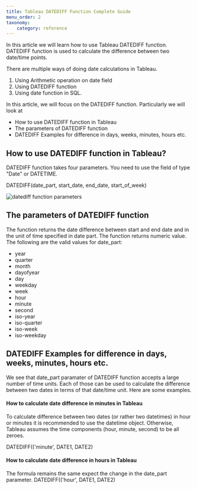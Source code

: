 ```yaml
---
title: Tableau DATEDIFF Function Complete Guide
menu_order: 2
taxonomy:
    category: reference
---
```


In this article we will learn how to use Tableau DATEDIFF function.  DATEDIFF function is used to calculate the difference between two date/time points. 

There are multiple ways of doing date calculations in Tableau.

1. Using Arithmetic operation on date field
2. Using DATEDIFF function 
3. Using date function in SQL.   

In this article, we will focus on the DATEDIFF function. Particularly we will look at

- How to use DATEDIFF function in Tableau
- The parameters of DATEDIFF function
- DATEDIFF Examples for difference in days, weeks, minutes, hours etc.

## How to use DATEDIFF function in Tableau?
DATEDIFF function takes four parameters.  You need to use the field of type "Date" or DATETIME.

DATEDIFF(date_part, start_date, end_date, start_of_week)

![datediff function parameters](https://s3.us-east-1.amazonaws.com/cdn.mycontent.top/localcdn/datediff-function-parameters.png)



## The parameters of DATEDIFF function
The function returns the date difference between start and end date and in the unit of time specified in date part. The function returns numeric value.
The following are the valid values for date_part:
- year
- quarter
- month
- dayofyear
- day
- weekday
- week
- hour
- minute
- second
- iso-year
- iso-quarter
- iso-week
- iso-weekday

## DATEDIFF Examples for difference in days, weeks, minutes, hours etc.
We see that date\_part paramater of DATEDIFF function accepts a large number of time units. Each of those can be used to calculate the difference between two dates in terms of that date/time unit. Here are some examples.

#### How to calculate date difference in minutes in Tableau
To calculate difference between two dates (or rather two datetimes) in hour or minutes it is recommended to use the datetime object. Otherwise, Tableau assumes the time components (hour, minute, second) to be all zeroes.

DATEDIFF(('minute', DATE1, DATE2)

#### How to calculate date difference in hours in Tableau
The formula remains the same expect the change in the date\_part parameter.
DATEDIFF(('hour', DATE1, DATE2)




